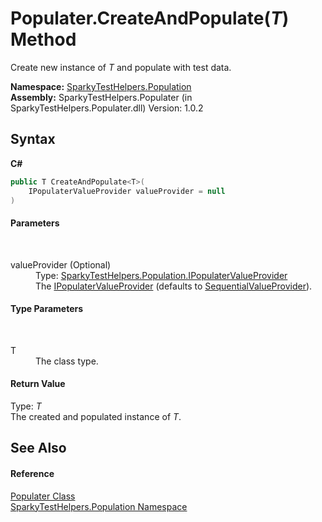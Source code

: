 # Populater.CreateAndPopulate(*T*) Method 
 

Create new instance of *T* and populate with test data.

**Namespace:**&nbsp;<a href="N_SparkyTestHelpers_Population.md">SparkyTestHelpers.Population</a><br />**Assembly:**&nbsp;SparkyTestHelpers.Populater (in SparkyTestHelpers.Populater.dll) Version: 1.0.2

## Syntax

**C#**<br />
``` C#
public T CreateAndPopulate<T>(
	IPopulaterValueProvider valueProvider = null
)

```


#### Parameters
&nbsp;<dl><dt>valueProvider (Optional)</dt><dd>Type: <a href="T_SparkyTestHelpers_Population_IPopulaterValueProvider.md">SparkyTestHelpers.Population.IPopulaterValueProvider</a><br />The <a href="T_SparkyTestHelpers_Population_IPopulaterValueProvider.md">IPopulaterValueProvider</a> (defaults to <a href="T_SparkyTestHelpers_Population_SequentialValueProvider.md">SequentialValueProvider</a>).</dd></dl>

#### Type Parameters
&nbsp;<dl><dt>T</dt><dd>The class type.</dd></dl>

#### Return Value
Type: *T*<br />The created and populated instance of *T*.

## See Also


#### Reference
<a href="T_SparkyTestHelpers_Population_Populater.md">Populater Class</a><br /><a href="N_SparkyTestHelpers_Population.md">SparkyTestHelpers.Population Namespace</a><br />